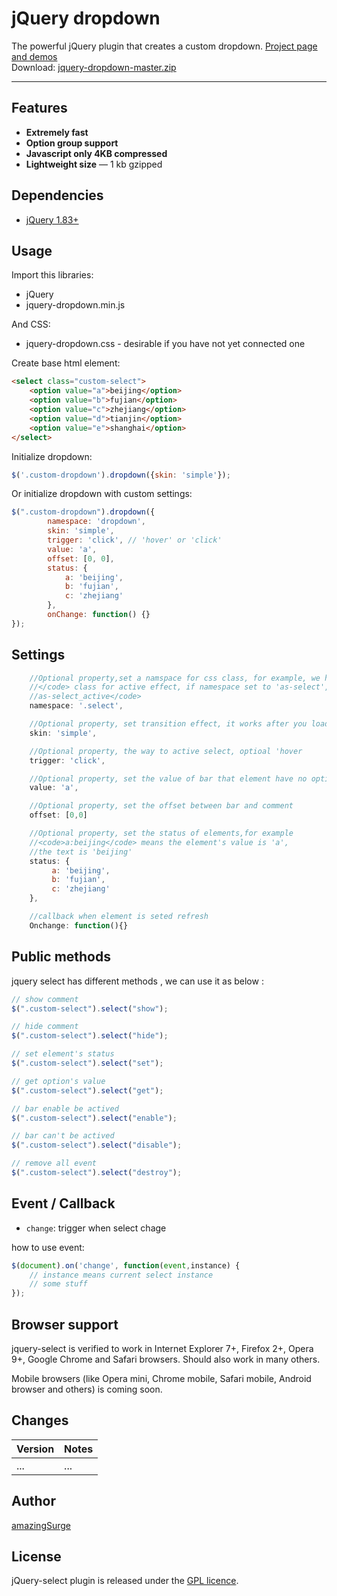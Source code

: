 # jQuery dropdown

The powerful jQuery plugin that creates a custom dropdown. <a href="http://amazingsurge.github.io/jquery-dropdown/">Project page and demos</a><br />
Download: <a href="https://github.com/amazingSurge/jquery-dropdown/archive/master.zip">jquery-dropdown-master.zip</a>

***

## Features

* **Extremely fast**
* **Option group support**
* **Javascript only 4KB compressed**
* **Lightweight size** — 1 kb gzipped

## Dependencies
* <a href="http://jquery.com/" target="_blank">jQuery 1.83+</a>

## Usage

Import this libraries:
* jQuery
* jquery-dropdown.min.js

And CSS:
* jquery-dropdown.css - desirable if you have not yet connected one


Create base html element:
```html
<select class="custom-select">
    <option value="a">beijing</option>
    <option value="b">fujian</option>
    <option value="c">zhejiang</option>
    <option value="d">tianjin</option>
    <option value="e">shanghai</option>
</select>
```

Initialize dropdown:
```javascript
$('.custom-dropdown').dropdown({skin: 'simple'});
```

Or initialize dropdown with custom settings:
```javascript
$(".custom-dropdown").dropdown({
        namespace: 'dropdown',
        skin: 'simple',
        trigger: 'click', // 'hover' or 'click'
        value: 'a',
        offset: [0, 0],
        status: {
            a: 'beijing',
            b: 'fujian',
            c: 'zhejiang'
        },
        onChange: function() {}
});
```



## Settings

```javascript
    //Optional property,set a namspace for css class, for example, we have <code>.select_active
    //</code> class for active effect, if namespace set to 'as-select', then it will be <code>.
    //as-select_active</code>
    namespace: '.select',

    //Optional property, set transition effect, it works after you load specified skin file
    skin: 'simple',

    //Optional property, the way to active select, optioal 'hover
    trigger: 'click',

    //Optional property, set the value of bar that element have no option when select initilized
    value: 'a',

    //Optional property, set the offset between bar and comment
    offset: [0,0]

    //Optional property, set the status of elements,for example 
    //<code>a:beijing</code> means the element's value is 'a',
    //the text is 'beijing'
    status: {
         a: 'beijing',
         b: 'fujian',
         c: 'zhejiang'
    },

    //callback when element is seted refresh
    Onchange: function(){}
```

## Public methods

jquery select has different methods , we can use it as below :
```javascript
// show comment
$(".custom-select").select("show");

// hide comment
$(".custom-select").select("hide");

// set element's status
$(".custom-select").select("set");

// get option's value
$(".custom-select").select("get");

// bar enable be actived
$(".custom-select").select("enable");

// bar can't be actived 
$(".custom-select").select("disable");

// remove all event
$(".custom-select").select("destroy");
```

## Event / Callback

* <code>change</code>: trigger when select chage

how to use event:
```javascript
$(document).on('change', function(event,instance) {
    // instance means current select instance 
    // some stuff
});
```

## Browser support
jquery-select is verified to work in Internet Explorer 7+, Firefox 2+, Opera 9+, Google Chrome and Safari browsers. Should also work in many others.

Mobile browsers (like Opera mini, Chrome mobile, Safari mobile, Android browser and others) is coming soon.

## Changes

| Version | Notes                                                            |
|---------|------------------------------------------------------------------|
|     ... | ...                                                              |

## Author
[amazingSurge](http://amazingSurge.com)

## License
jQuery-select plugin is released under the <a href="https://github.com/amazingSurge/jquery-select/blob/master/LICENCE.GPL" target="_blank">GPL licence</a>.


